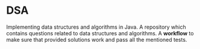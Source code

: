# DSA
Implementing data structures and algorithms in Java.
A repository which contains questions related to data structures and algorithms. 
A **workflow** to make sure that provided solutions work and pass all the mentioned tests.


